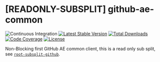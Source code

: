 # [READONLY-SUBSPLIT] github-ae-common


![Continuous Integration](https://github.com/php-api-clients/github-ae-common/workflows/Continuous%20Integration/badge.svg)
[![Latest Stable Version](https://poser.pugx.org/api-clients/github-ae-common/v/stable.png)](https://packagist.org/packages/api-clients/github-ae-common)
[![Total Downloads](https://poser.pugx.org/api-clients/github-ae-common/downloads.png)](https://packagist.org/packages/api-clients/github-ae-common)
[![Code Coverage](https://scrutinizer-ci.com/g/php-api-clients/github-ae-common/badges/coverage.png?b==)](https://scrutinizer-ci.com/g/php-api-clients/github-ae-common/?branch=)
[![License](https://poser.pugx.org/api-clients/github-ae-common/license.png)](https://packagist.org/packages/api-clients/github-ae-common)

Non-Blocking first GitHub AE common client, this is a read only sub split, see [`root-subsplit-github`](https://github.com/php-api-clients/root-subsplit-github).
